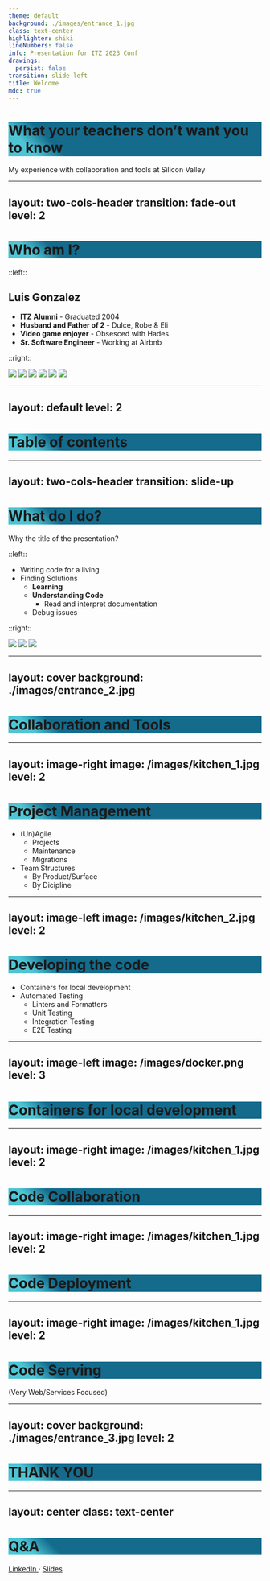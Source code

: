 ```yaml
---
theme: default
background: ./images/entrance_1.jpg
class: text-center
highlighter: shiki
lineNumbers: false
info: Presentation for ITZ 2023 Conf
drawings:
  persist: false
transition: slide-left
title: Welcome
mdc: true
---
```


# What your teachers don’t want you to know

My experience with collaboration and tools at Silicon Valley

<div class="abs-br m-6 flex gap-2">
  <a href="https://github.com/interactivelabs/itz-presentation-2023" target="_blank" alt="GitHub"
    class="text-xl slidev-icon-btn opacity-50 !border-none !hover:text-white">
    <carbon-logo-github />
  </a>
</div>

<!--
  WELCOME
-->

---
layout: two-cols-header
transition: fade-out
level: 2
---

# Who am I?

::left::

## Luis Gonzalez

- <mdi-school-outline class="bg-gradient-to-r from-violet-500 to-sky-500" /> **ITZ Alumni** - Graduated 2004
- <fluent-mdl2-family class="bg-gradient-to-r from-pink-500 to-violet-500" /> **Husband and Father of 2** - Dulce, Robe & Eli
- <material-symbols-videogame-asset-outline class="bg-gradient-to-r from-violet-500 to-red-500" /> **Video game enjoyer** - Obsesced with Hades
- <icon-park-outline-laptop class="bg-gradient-to-r from-blue-500 to-violet-500" /> **Sr. Software Engineer** - Working at Airbnb

::right::

<div class="relative flex justify-center h-96">
  <img v-click="[1,2]" src="/images/sold_school.jpg" class="h-96 absolute">
  <img v-click="[2,3]" src="/images/family.jpg" class="h-96 absolute">
  <img v-click="[3,4]" src="/images/hades_cover.jpg" class="h-96 absolute">
  <img v-click="[4,5]" src="/images/luis_bar_1.jpg" class="h-96 absolute">
  <img v-click="[5,6]" src="/images/office_1.jpg" class="h-96 absolute">
  <img v-click="6" src="/images/me_office_1.jpg" class="h-96 absolute">
</div>

<style>
h1 {
  background-color: #2B90B6;
  background-image: linear-gradient(45deg, #4EC5D4 10%, #146b8c 20%);
  background-size: 100%;
}
</style>

<!--
  INTRO
-->

---
layout: default
level: 2
---

# Table of contents

<Toc maxDepth="1"></Toc>

---
layout: two-cols-header
transition: slide-up
---

# What do I do?

Why the title of the presentation?

::left::

<v-clicks depth="2">

- Writing code for a living
- Finding Solutions
  - **Learning**
  - **Understanding Code**
    - Read and interpret documentation
  - Debug issues

</v-clicks>

::right::

<div class="relative flex justify-center h-96">
  <img v-click="[1,2]" src="/images/why_works.png" class="h-96 absolute">
  <img v-click="[4,5]" src="/images/docs.png" class="h-96 absolute">
  <img v-click="[5,6]" src="/images/progress.webp" class="h-96 absolute">
</div>

<!--
  EXPLAIN WHY ME AND WHY I BELIEVE THIS NEEDS TO BE ADDRESSED
-->

---
layout: cover
background: ./images/entrance_2.jpg
---

# **Collaboration** and Tools

---
layout: image-right
image: /images/kitchen_1.jpg
level: 2
---

# Project Management

- (Un)Agile
  - Projects
  - Maintenance
  - Migrations
- Team Structures
  - By Product/Surface
  - By Dicipline

<!--
  HOW DO WE ORGINIZE
-->

---
layout: image-left
image: /images/kitchen_2.jpg
level: 2
---

# Developing the code

- Containers for local development
- Automated Testing
  - Linters and Formatters
  - Unit Testing
  - Integration Testing
  - E2E Testing

<!--
  CODING
-->

---
layout: image-left
image: /images/docker.png
level: 3
---

# Containers for local development



<!--
  CODING
-->

---
layout: image-right
image: /images/kitchen_1.jpg
level: 2
---

# Code Collaboration

<!--
  SHARING THE CODE
-->

---
layout: image-right
image: /images/kitchen_1.jpg
level: 2
---

# Code Deployment

<!--
  DEPLOYING
-->

---
layout: image-right
image: /images/kitchen_1.jpg
level: 2
---

# Code Serving

(Very Web/Services Focused)

<!--
  CLOUD
-->

---
layout: cover
background: ./images/entrance_3.jpg
level: 2
---

# **THANK YOU**

<!--
  THANK YOU ALL
-->

---
layout: center
class: text-center
---

# Q&A

[LinkedIn <devicon-linkedin />](https://linkedin.com) · [Slides <carbon-logo-github />](https://github.com/interactivelabs/itz-presentation-2023)
